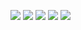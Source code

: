 ![](https://pp.userapi.com/c637616/v637616687/3b8f0/dkHRQzFF53I.jpg)
![](https://pp.userapi.com/c836121/v836121687/3c430/EzyUHBaL3-s.jpg)
![](https://pp.userapi.com/c836121/v836121687/3c428/vbMKyGx8K9I.jpg)
![](https://pp.userapi.com/c637616/v637616687/3b8e7/w65SzH34C5k.jpg)
![](https://pp.userapi.com/c637616/v637616687/3b8f7/Kj_lLe99q_g.jpg)